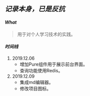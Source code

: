 ## *记录本身，已是反抗*



#### *What*

> 用于对个人学习技术的实践。

#### *时间线*

1. 2019.12.06
   * 增加Pure组件用于展示前台界面。
   * 查询功能使用Redis。
2. 2019.12.09
   * 集成md编辑器。
   * 修改项目图标。
